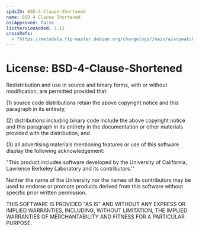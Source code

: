 ```yaml
---
spdxID: BSD-4-Clause-Shortened
name: BSD 4 Clause Shortened
osiApproved: false
listVersionAdded: 3.12
crossRefs: 
  - "https://metadata.ftp-master.debian.org/changelogs//main/a/arpwatch/arpwatch_2.1a15-7_copyright"
---
```


# License: BSD-4-Clause-Shortened

Redistribution and use in source and binary forms, with or without modification, are permitted provided that:

(1) source code distributions retain the above copyright notice and this paragraph in its entirety,

(2) distributions including binary code include the above copyright notice and this paragraph in its entirety in the documentation or other materials provided with the distribution, and

(3) all advertising materials mentioning features or use of this software display the following acknowledgement:

"This product includes software developed by the University of California, Lawrence Berkeley Laboratory and its contributors.''

Neither the name of the University nor the names of its contributors may be used to endorse or promote products derived from this software without specific prior written permission.

THIS SOFTWARE IS PROVIDED "AS IS" AND WITHOUT ANY EXPRESS OR IMPLIED WARRANTIES, INCLUDING, WITHOUT LIMITATION, THE IMPLIED WARRANTIES OF MERCHANTABILITY AND FITNESS FOR A PARTICULAR PURPOSE.
